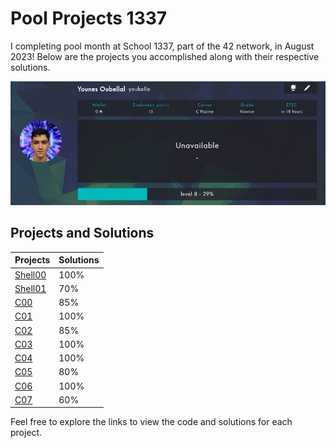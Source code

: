 # Pool Projects 1337

I completing pool month at School 1337, part of the 42 network, in August 2023! Below are the projects you accomplished along with their respective solutions.

![Pool Projects](Pool%20intra.jpg)

## Projects and Solutions

| Projects | Solutions |
| --- | --- |
| [Shell00](https://github.com/mr-youbella/Projects_Pool_1337/tree/main/My%20project%20in%20pool%201337/Shell00) | 100% |
| [Shell01](https://github.com/mr-youbella/Projects_Pool_1337/tree/main/My%20project%20in%20pool%201337/Shell01) | 70% |
| [C00](https://github.com/mr-youbella/Projects_Pool_1337/tree/main/My%20project%20in%20pool%201337/C00) | 85% |
| [C01](https://github.com/mr-youbella/Projects_Pool_1337/tree/main/My%20project%20in%20pool%201337/C01) | 100% |
| [C02](https://github.com/mr-youbella/Projects_Pool_1337/tree/main/My%20project%20in%20pool%201337/C02) | 85% |
| [C03](https://github.com/mr-youbella/Projects_Pool_1337/tree/main/My%20project%20in%20pool%201337/C03) | 100% |
| [C04](https://github.com/mr-youbella/Projects_Pool_1337/tree/main/My%20project%20in%20pool%201337/C04) | 100% |
| [C05](https://github.com/mr-youbella/Projects_Pool_1337/tree/main/My%20project%20in%20pool%201337/C05) | 80% |
| [C06](https://github.com/mr-youbella/Projects_Pool_1337/tree/main/My%20project%20in%20pool%201337/C06) | 100% |
| [C07](https://github.com/mr-youbella/Projects_Pool_1337/tree/main/My%20project%20in%20pool%201337/C07) | 60% |

Feel free to explore the links to view the code and solutions for each project.
